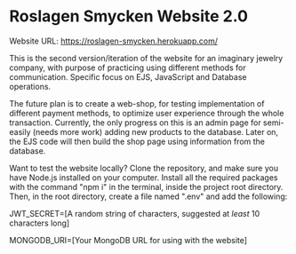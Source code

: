 # Roslagen Smycken Website 2.0
Website URL: https://roslagen-smycken.herokuapp.com/

This is the second version/iteration of the website for an imaginary jewelry company, with purpose of practicing using different methods for communication. Specific focus on EJS, JavaScript and Database operations.

The future plan is to create a web-shop, for testing implementation of different payment methods, to optimize user experience through the whole transaction.
Currently, the only progress on this is an admin page for semi-easily (needs more work) adding new products to the database. Later on, the EJS code will then build the shop page using information from the database.

Want to test the website locally? Clone the repository, and make sure you have Node.js installed on your computer. Install all the required packages with the command "npm i" in the terminal, inside the project root directory. Then, in the root directory, create a file named ".env" and add the following:

JWT_SECRET=[A random string of characters, suggested at *least* 10 characters long]

MONGODB_URI=[Your MongoDB URL for using with the website]
